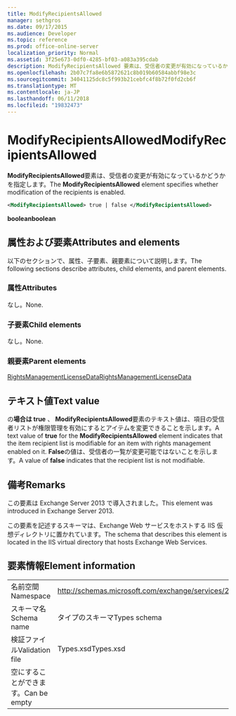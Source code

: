 ```yaml
---
title: ModifyRecipientsAllowed
manager: sethgros
ms.date: 09/17/2015
ms.audience: Developer
ms.topic: reference
ms.prod: office-online-server
localization_priority: Normal
ms.assetid: 3f25e673-0df0-4285-bf03-a083a395cdab
description: ModifyRecipientsAllowed 要素は、受信者の変更が有効になっているかどうかを指定します。
ms.openlocfilehash: 2b07c7fa8e6b5872621c8b019b60584abbf98e3c
ms.sourcegitcommit: 34041125dc8c5f993b21cebfc4f8b72f0fd2cb6f
ms.translationtype: MT
ms.contentlocale: ja-JP
ms.lasthandoff: 06/11/2018
ms.locfileid: "19832473"
---
```

# <a name="modifyrecipientsallowed"></a><span data-ttu-id="804c6-103">ModifyRecipientsAllowed</span><span class="sxs-lookup"><span data-stu-id="804c6-103">ModifyRecipientsAllowed</span></span>

<span data-ttu-id="804c6-104">**ModifyRecipientsAllowed**要素は、受信者の変更が有効になっているかどうかを指定します。</span><span class="sxs-lookup"><span data-stu-id="804c6-104">The **ModifyRecipientsAllowed** element specifies whether modification of the recipients is enabled.</span></span> 
  
```XML
<ModifyRecipientsAllowed> true | false </ModifyRecipientsAllowed>
```

 <span data-ttu-id="804c6-105">**boolean**</span><span class="sxs-lookup"><span data-stu-id="804c6-105">**boolean**</span></span>
## <a name="attributes-and-elements"></a><span data-ttu-id="804c6-106">属性および要素</span><span class="sxs-lookup"><span data-stu-id="804c6-106">Attributes and elements</span></span>

<span data-ttu-id="804c6-107">以下のセクションで、属性、子要素、親要素について説明します。</span><span class="sxs-lookup"><span data-stu-id="804c6-107">The following sections describe attributes, child elements, and parent elements.</span></span>
  
### <a name="attributes"></a><span data-ttu-id="804c6-108">属性</span><span class="sxs-lookup"><span data-stu-id="804c6-108">Attributes</span></span>

<span data-ttu-id="804c6-109">なし。</span><span class="sxs-lookup"><span data-stu-id="804c6-109">None.</span></span>
  
### <a name="child-elements"></a><span data-ttu-id="804c6-110">子要素</span><span class="sxs-lookup"><span data-stu-id="804c6-110">Child elements</span></span>

<span data-ttu-id="804c6-111">なし。</span><span class="sxs-lookup"><span data-stu-id="804c6-111">None.</span></span>
  
### <a name="parent-elements"></a><span data-ttu-id="804c6-112">親要素</span><span class="sxs-lookup"><span data-stu-id="804c6-112">Parent elements</span></span>

[<span data-ttu-id="804c6-113">RightsManagementLicenseData</span><span class="sxs-lookup"><span data-stu-id="804c6-113">RightsManagementLicenseData</span></span>](rightsmanagementlicensedata.md)
  
## <a name="text-value"></a><span data-ttu-id="804c6-114">テキスト値</span><span class="sxs-lookup"><span data-stu-id="804c6-114">Text value</span></span>

<span data-ttu-id="804c6-115">の**場合は true** 、 **ModifyRecipientsAllowed**要素のテキスト値は、項目の受信者リストが権限管理を有効にするとアイテムを変更できることを示します。</span><span class="sxs-lookup"><span data-stu-id="804c6-115">A text value of **true** for the **ModifyRecipientsAllowed** element indicates that the item recipient list is modifiable for an item with rights management enabled on it.</span></span> <span data-ttu-id="804c6-116">**False**の値は、受信者の一覧が変更可能ではないことを示します。</span><span class="sxs-lookup"><span data-stu-id="804c6-116">A value of **false** indicates that the recipient list is not modifiable.</span></span> 
  
## <a name="remarks"></a><span data-ttu-id="804c6-117">備考</span><span class="sxs-lookup"><span data-stu-id="804c6-117">Remarks</span></span>

<span data-ttu-id="804c6-118">この要素は Exchange Server 2013 で導入されました。</span><span class="sxs-lookup"><span data-stu-id="804c6-118">This element was introduced in Exchange Server 2013.</span></span>
  
<span data-ttu-id="804c6-119">この要素を記述するスキーマは、Exchange Web サービスをホストする IIS 仮想ディレクトリに置かれています。</span><span class="sxs-lookup"><span data-stu-id="804c6-119">The schema that describes this element is located in the IIS virtual directory that hosts Exchange Web Services.</span></span>
  
## <a name="element-information"></a><span data-ttu-id="804c6-120">要素情報</span><span class="sxs-lookup"><span data-stu-id="804c6-120">Element information</span></span>

|||
|:-----|:-----|
|<span data-ttu-id="804c6-121">名前空間</span><span class="sxs-lookup"><span data-stu-id="804c6-121">Namespace</span></span>  <br/> |http://schemas.microsoft.com/exchange/services/2006/types  <br/> |
|<span data-ttu-id="804c6-122">スキーマ名</span><span class="sxs-lookup"><span data-stu-id="804c6-122">Schema name</span></span>  <br/> |<span data-ttu-id="804c6-123">タイプのスキーマ</span><span class="sxs-lookup"><span data-stu-id="804c6-123">Types schema</span></span>  <br/> |
|<span data-ttu-id="804c6-124">検証ファイル</span><span class="sxs-lookup"><span data-stu-id="804c6-124">Validation file</span></span>  <br/> |<span data-ttu-id="804c6-125">Types.xsd</span><span class="sxs-lookup"><span data-stu-id="804c6-125">Types.xsd</span></span>  <br/> |
|<span data-ttu-id="804c6-126">空にすることができます。</span><span class="sxs-lookup"><span data-stu-id="804c6-126">Can be empty</span></span>  <br/> ||
   

